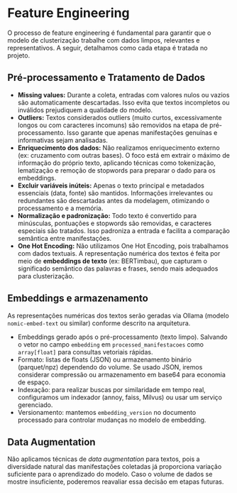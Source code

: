 # Feature Engineering

O processo de feature engineering é fundamental para garantir que o modelo de clusterização trabalhe com dados limpos, relevantes e representativos. A seguir, detalhamos como cada etapa é tratada no projeto.

## Pré-processamento e Tratamento de Dados

- **Missing values:** Durante a coleta, entradas com valores nulos ou vazios são automaticamente descartadas. Isso evita que textos incompletos ou inválidos prejudiquem a qualidade do modelo.
- **Outliers:** Textos considerados outliers (muito curtos, excessivamente longos ou com caracteres incomuns) são removidos na etapa de pré-processamento. Isso garante que apenas manifestações genuínas e informativas sejam analisadas.
- **Enriquecimento dos dados:** Não realizamos enriquecimento externo (ex: cruzamento com outras bases). O foco está em extrair o máximo de informação do próprio texto, aplicando técnicas como tokenização, lematização e remoção de stopwords para preparar o dado para os embeddings.
- **Excluir variáveis inúteis:** Apenas o texto principal e metadados essenciais (data, fonte) são mantidos. Informações irrelevantes ou redundantes são descartadas antes da modelagem, otimizando o processamento e a memória.
- **Normalização e padronização:** Todo texto é convertido para minúsculas, pontuações e stopwords são removidas, e caracteres especiais são tratados. Isso padroniza a entrada e facilita a comparação semântica entre manifestações.
- **One Hot Encoding:** Não utilizamos One Hot Encoding, pois trabalhamos com dados textuais. A representação numérica dos textos é feita por meio de **embeddings de texto** (ex: BERTimbau), que capturam o significado semântico das palavras e frases, sendo mais adequados para clusterização.

## Embeddings e armazenamento

As representações numéricas dos textos serão geradas via Ollama (modelo `nomic-embed-text` ou similar) conforme descrito na arquitetura.

- Embeddings gerado após o pré-processamento (texto limpo). Salvando o vetor no campo `embedding` em `processed_manifestacoes` como `array[float]` para consultas vetoriais rápidas.
- Formato: listas de floats (JSON) ou armazenamento binário (parquet/npz) dependendo do volume. Se usado JSON, iremos considerar compressão ou armazenamento em base64 para economia de espaço.
- Indexação: para realizar buscas por similaridade em tempo real, configuramos um indexador (annoy, faiss, Milvus) ou usar um serviço gerenciado. 
- Versionamento: mantemos `embedding_version` no documento processado para controlar mudanças no modelo de embedding.

## Data Augmentation

Não aplicamos técnicas de *data augmentation* para textos, pois a diversidade natural das manifestações coletadas já proporciona variação suficiente para o aprendizado do modelo. Caso o volume de dados se mostre insuficiente, poderemos reavaliar essa decisão em etapas futuras.
